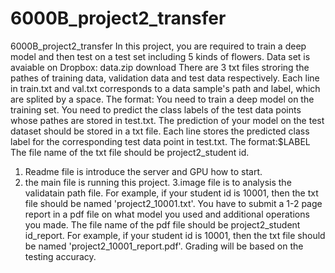 # 6000B_project2_transfer
6000B_project2_transfer
In this project, you are required to train a deep model and then test on a test set including 5 kinds of flowers.
Data set is avaiable on Dropbox:  data.zip download
There are 3 txt files stroring the pathes of training data, validation data and test data respectively.
Each line in train.txt and val.txt corresponds to a data sample's path and label, which are splited by a space. The format: 
You need to train a deep model on the training set.
You need to predict the class labels of the test data points whose pathes are stored in test.txt.
The prediction of your model on the test dataset should be stored in a txt file.
Each line stores the predicted class label for the corresponding test data point in test.txt. The format:$LABEL
The file name of the txt file should be project2_student id.
1. Readme file is introduce the server and GPU how to start.
2. the main file is running this project.
3.image file is to analysis the validatain path file.
For example, if your student id is 10001, then the txt file should be named 'project2_10001.txt'.
You have to submit a 1-2 page report in a pdf file on what model you used and additional operations you made.
The file name of the pdf file should be project2_student id_report.
For example, if your student id is 10001, then the txt file should be named 'project2_10001_report.pdf'.
Grading will be based on the testing accuracy.

